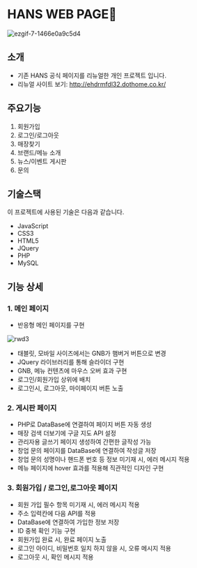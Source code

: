 # HANS WEB PAGE🍰

![ezgif-7-1466e0a9c5d4](https://user-images.githubusercontent.com/81962246/115420662-48e78c00-a236-11eb-8872-9d915735d26c.gif)

## 소개
- 기존 HANS 공식 페이지를 리뉴얼한 개인 프로젝트 입니다.
- 리뉴얼 사이트 보기: http://ehdrmfdl32.dothome.co.kr/

## 주요기능
1. 회원가입
2. 로그인/로그아웃
3. 매장찾기
4. 브랜드/메뉴 소개
5. 뉴스/이벤트 게시판
6. 문의

## 기술스택
이 프로젝트에 사용된 기술은 다음과 같습니다.
- JavaScript
- CSS3
- HTML5
- JQuery
- PHP
- MySQL

## 기능 상세
### 1. 메인 페이지
- 반응형 메인 페이지를 구현

![rwd3](https://user-images.githubusercontent.com/81962246/115572582-01770380-a2fb-11eb-9626-afcca365c465.gif)

- 태블릿, 모바일 사이즈에서는 GNB가 햄버거 버튼으로 변경
- JQuery 라이브러리를 통해 슬라이더 구현
- GNB, 메뉴 컨텐츠에 마우스 오버 효과 구현
- 로그인/회원가입 상위에 배치
- 로그인시, 로그아웃, 마이페이지 버튼 노출

### 2. 게시판 페이지
- PHP로 DataBase에 연결하여 페이지 버튼 자동 생성
- 매장 검색 더보기에 구글 지도 API 설정
- 관리자용 글쓰기 페이지 생성하여 간편한 글작성 가능
- 창업 문의 페이지를 DataBase에 연결하여 작성글 저장
- 창업 문의 성명이나 핸드폰 번호 등 정보 미기재 시, 에러 메시지 적용
- 메뉴 페이지에 hover 효과를 적용해 직관적인 디자인 구현

### 3. 회원가입 / 로그인,로그아웃 페이지
- 회원 가입 필수 항목 미기재 시, 에러 메시지 적용
- 주소 입력칸에 다음 API를 적용
- DataBase에 연결하여 가입한 정보 저장
- ID 중복 확인 기능 구현
- 회원가입 완료 시, 완료 페이지 노출
- 로그인 아이디, 비밀번호 일치 하지 않을 시, 오류 메시지 적용
- 로그아웃 시, 확인 메시지 적용


